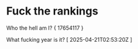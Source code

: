 # Fuck the rankings

Who the hell am I?
{ 17654117 }

What fucking year is it?
[ 2025-04-21T02:53:20Z ]
